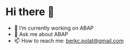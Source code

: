 # Hi there 👋

- 🔭 I’m currently working on ABAP 
- 💬 Ask me about ABAP
- 📫 How to reach me: berkc.polat@gmail.com

